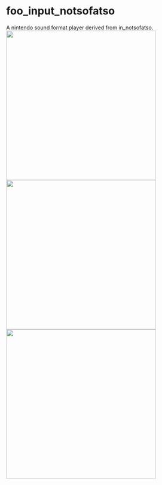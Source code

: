 # foo_input_notsofatso

A nintendo sound format player derived from in_notsofatso.<br>
<img src="https://github.com/Etercyber/foo_input_notsofatso/blob/master/play.png" width="400px"/>
<img src="https://github.com/Etercyber/foo_input_notsofatso/blob/master/conf.png" width="400px"/>
<img src="https://github.com/Etercyber/foo_input_notsofatso/blob/master/about.png" width="400px"/>
